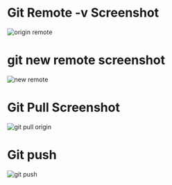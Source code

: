 # Git Remote -v Screenshot
![origin remote](https://user-images.githubusercontent.com/56459759/81074349-c8befe00-8ee0-11ea-97cb-200ff320791e.png)

# git new remote screenshot
![new remote](https://user-images.githubusercontent.com/56459759/81074338-c5c40d80-8ee0-11ea-9be9-4f7cf9b7b691.png)

# Git Pull Screenshot
![git pull origin](https://user-images.githubusercontent.com/56459759/81074351-c9579480-8ee0-11ea-9ac2-9ddd4d009f13.png)

# Git push
![git push ](https://user-images.githubusercontent.com/56459759/81074345-c8266780-8ee0-11ea-899a-07579935ecf9.png) 

